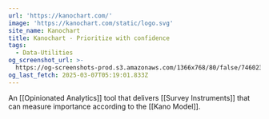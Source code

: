 ```yaml
---
url: 'https://kanochart.com/'
image: 'https://kanochart.com/static/logo.svg'
site_name: Kanochart
title: Kanochart - Prioritize with confidence
tags:
  - Data-Utilities
og_screenshot_url: >-
  https://og-screenshots-prod.s3.amazonaws.com/1366x768/80/false/7460235a983b96bc7899ae0dd029b0127a4082b799ae333197fb4f0e3de7e780.jpeg
og_last_fetch: 2025-03-07T05:19:01.833Z
---
```

An [[Opinionated Analytics]] tool that delivers [[Survey Instruments]] that can measure importance according to the [[Kano Model]].


